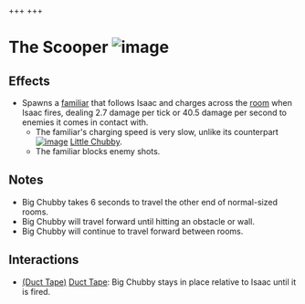 +++
+++

 # The Scooper ![image](/image/The_Scooper.png) 


Effects
---------


* Spawns a [familiar](/wiki/Familiar "Familiar") that follows Isaac and charges across the [room](/wiki/Rooms "Rooms") when Isaac fires, dealing 2.7 damage per tick or 40.5 damage per second to enemies it comes in contact with.
	+ The familiar's charging speed is very slow, unlike its counterpart [![image](/image/Little_Chubby.png)](/wiki/Little_Chubby "Little Chubby") [Little Chubby](/wiki/Little_Chubby "Little Chubby").
	+ The familiar blocks enemy shots.


Notes
-------


* Big Chubby takes 6 seconds to travel the other end of normal-sized rooms.
* Big Chubby will travel forward until hitting an obstacle or wall.
* Big Chubby will continue to travel forward between rooms.


Interactions
--------------


* [(Duct Tape)](/wiki/Duct_Tape "Duct Tape") [Duct Tape](/wiki/Duct_Tape "Duct Tape"): Big Chubby stays in place relative to Isaac until it is fired.


